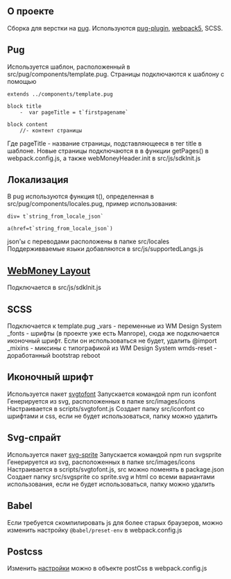 

## О проекте

Сборка для верстки на [pug](https://pugjs.org/api/getting-started.html). Используются [pug-plugin](https://github.com/webdiscus/pug-plugin), [webpack5](https://webpack.js.org/concepts/), SCSS.

## Pug

Используется шаблон, расположенный в src/pug/components/template.pug.
Страницы подключаются к шаблону с помощью 
```
extends ../components/template.pug

block title 
    -  var pageTitle = t`firstpagename`

block content
    //- контент страницы
```
Где pageTitle - название страницы, подставляющееся в тег title в шаблоне.
Новые страницы подключаются в в функции getPages() в webpack.config.js, а также webMoneyHeader.init в src/js/sdkInit.js 

## Локализация

В pug используются функция t(), определенная в src/pug/components/locales.pug, пример использования:
```
div= t`string_from_locale_json`

a(href=t`string_from_locale_json`) 
```

json'ы с переводами расположены в папке src/locales
Поддерживваемые языки добавляются в src/js/supportedLangs.js

## [WebMoney Layout](https://cdn.web.money/layout/v2/doc.html)

Подключается в src/js/sdkInit.js

## SCSS

Подключается к template.pug
_vars - переменные из WM Design System
_fonts - шрифты (в проекте уже есть Manrope), сюда же подключается иконочный шрифт. Если он использоваться не будет, удалить @import
_mixins - миксины с типографикой из WM Design System
wmds-reset - доработанный bootstrap reboot

## Иконочный шрифт
Используется пакет [svgtofont](https://github.com/jaywcjlove/svgtofont)
Запускается командой npm run iconfont
Генерируется из svg, расположенных в папке src/images/icons
Настраивается в scripts/svgtofont.js
Создает папку src/iconfont со шрифтами и css, если не будет использоваться, папку можно удалить

## Svg-спрайт
Используется пакет [svg-sprite](https://github.com/svg-sprite/svg-sprite)
Запускается командой npm run svgsprite
Генерируется из svg, расположенных в папке src/images/icons
Настраивается в scripts/svgtofont.js, src можно поменять в package.json
Создает папку src/svgsprite со sprite.svg и html со всеми вариантами использования, если не будет использоваться, папку можно удалить

## Babel

Если требуется скомпилировать js для более старых браузеров, можно изменить настройку ```@babel/preset-env``` в webpack.config.js

## Postcss

Изменить [настройки](https://webpack.js.org/loaders/postcss-loader/) можно в объекте postCss в webpack.config.js
